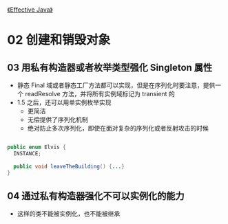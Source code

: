 [《Effective Java》](effective-java.html)

# 02 创建和销毁对象

## 03 用私有构造器或者枚举类型强化 Singleton 属性

* 静态 Final 域或者静态工厂方法都可以实现，但是在序列化时要注意，提供一个 readResolve 方法，并将所有实例域标记为 transient 的
* 1.5 之后，还可以用单实例枚举实现
  * 更简洁
  * 无偿提供了序列化机制
  * 绝对防止多次序列化，即使在面对复杂的序列化或者反射攻击的时候

```java

public enum Elvis {
  INSTANCE;
  
  public void leaveTheBuilding() {...}
}
```

## 04 通过私有构造器强化不可以实例化的能力

* 这样的类不能被实例化，也不能被继承

